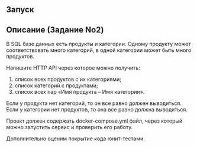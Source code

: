 ##  Запуск



## Описание (Задание No2)

В SQL базе данных есть продукты и категории. Одному продукту может соответствовать много категорий, в одной категории может быть много продуктов.

Напишите HTTP API через которое можно получить:

1) список всех продуктов с их категориями;
2) список категорий с продуктами;
3) список всех пар «Имя продукта – Имя категории».

Если у продукта нет категорий, то он все равно должен выводиться. Если у категории нет продуктов, то она все равно должна выводиться.

Проект должен содержать docker-compose.yml файл, через который можно запустить сервис и проверить его работу.

Дополнительно оценим покрытие кода юнит-тестами.
